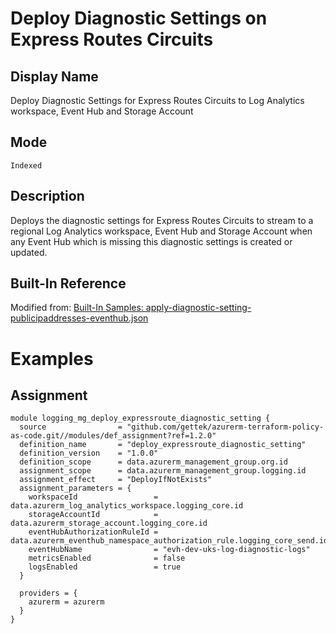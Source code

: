 # Deploy Diagnostic Settings on Express Routes Circuits

## Display Name

Deploy Diagnostic Settings for Express Routes Circuits to Log Analytics workspace, Event Hub and Storage Account

## Mode

`Indexed`

## Description

Deploys the diagnostic settings for Express Routes Circuits to stream to a regional Log Analytics workspace, Event Hub and Storage Account when any Event Hub which is missing this diagnostic settings is created or updated.

## Built-In Reference

Modified from: [Built-In Samples: apply-diagnostic-setting-publicipaddresses-eventhub.json](https://github.com/Azure/azure-policy/blob/master/samples/Monitoring/apply-diagnostic-setting-publicipaddresses-eventhub/azurepolicy.json)

# Examples

## Assignment
```hcl
module logging_mg_deploy_expressroute_diagnostic_setting {
  source                = "github.com/gettek/azurerm-terraform-policy-as-code.git//modules/def_assignment?ref=1.2.0"
  definition_name       = "deploy_expressroute_diagnostic_setting"
  definition_version    = "1.0.0"
  definition_scope      = data.azurerm_management_group.org.id
  assignment_scope      = data.azurerm_management_group.logging.id
  assignment_effect     = "DeployIfNotExists"
  assignment_parameters = {
    workspaceId                 = data.azurerm_log_analytics_workspace.logging_core.id
    storageAccountId            = data.azurerm_storage_account.logging_core.id
    eventHubAuthorizationRuleId = data.azurerm_eventhub_namespace_authorization_rule.logging_core_send.id
    eventHubName                = "evh-dev-uks-log-diagnostic-logs"
    metricsEnabled              = false
    logsEnabled                 = true
  }

  providers = {
    azurerm = azurerm
  }
}
```